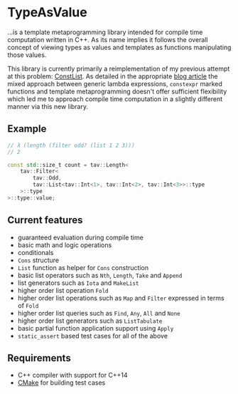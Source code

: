 # TypeAsValue

…is a template metaprogramming library intended for compile time computation written in C++. As its name implies it follows the overall concept of viewing types as values and templates as functions manipulating those values. 

This library is currently primarily a reimplementation of my previous attempt at this problem: [ConstList](https://github.com/KnairdA/ConstList). As detailed in the appropriate [blog article](http://blog.kummerlaender.eu/article/a_look_at_compile_time_computation_in_cpp/) the mixed approach between generic lambda expressions, `constexpr` marked functions and template metaprogramming doesn't offer sufficient flexibility which led me to approach compile time computation in a slightly different manner via this new library.

## Example

```cpp
// λ (length (filter odd? (list 1 2 3)))
// 2

const std::size_t count = tav::Length<
	tav::Filter<
		tav::Odd,
		tav::List<tav::Int<1>, tav::Int<2>, tav::Int<3>>::type
	>::type
>::type::value;
```

## Current features

* guaranteed evaluation during compile time
* basic math and logic operations
* conditionals
* `Cons` structure
* `List` function as helper for `Cons` construction
* basic list operators such as `Nth`, `Length`, `Take` and `Append`
* list generators such as `Iota` and `MakeList`
* higher order list operation `Fold`
* higher order list operations such as `Map` and `Filter` expressed in terms of `Fold`
* higher order list queries such as `Find`, `Any`, `All` and `None`
* higher order list generators such as `ListTabulate`
* basic partial function application support using `Apply`
* `static_assert` based test cases for all of the above

## Requirements

* C++ compiler with support for C++14
* [CMake](http://www.cmake.org/) for building test cases
